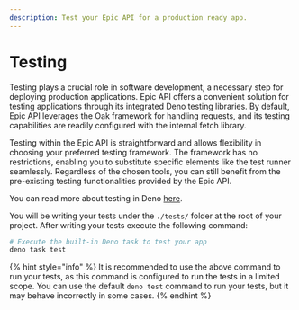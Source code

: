 ```yaml
---
description: Test your Epic API for a production ready app.
---
```


# Testing

Testing plays a crucial role in software development, a necessary step for deploying production applications. Epic API offers a convenient solution for testing applications through its integrated Deno testing libraries. By default, Epic API leverages the Oak framework for handling requests, and its testing capabilities are readily configured with the internal fetch library.

Testing within the Epic API is straightforward and allows flexibility in choosing your preferred testing framework. The framework has no restrictions, enabling you to substitute specific elements like the test runner seamlessly. Regardless of the chosen tools, you can still benefit from the pre-existing testing functionalities provided by the Epic API.

You can read more about testing in Deno [here](https://deno.com/manual/basics/testing).

You will be writing your tests under the `./tests/` folder at the root of your project. After writing your tests execute the following command:

```sh
# Execute the built-in Deno task to test your app
deno task test
```

{% hint style="info" %}
It is recommended to use the above command to run your tests, as this command is configured to run the tests in a limited scope. You can use the default `deno test` command to run your tests, but it may behave incorrectly in some cases.
{% endhint %}
